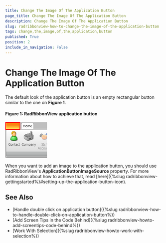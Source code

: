 ```yaml
---
title: Change The Image Of The Application Button
page_title: Change The Image Of The Application Button
description: Change The Image Of The Application Button
slug: radribbonview-how-to-change-the-image-of-the-application-button
tags: change,the,image,of,the,application,button
published: True
position: 2
include_in_navigation: False
---
```


# Change The Image Of The Application Button

The default look of the application button is an empty rectangular button similar to the one on **Figure 1**.

#### __Figure 1: RadRibbonView application button__

![RadRibbonView application button](images/RadRibbonView_How_To_Hide_The_Application_Menu_Button.png)

When you want to add an image to the application button, you should use RadRibbonView's __ApplicationButtonImageSource__ property. For more information about how to achieve that, read [here]({%slug radribbonview-gettingstarted%}#setting-up-the-application-button-icon).

## See Also

* [Handle double click on application button]({%slug radribbonview-how-to-handle-double-click-on-application-button%})
* [Add Screen Tips in the Code Behind]({%slug radribbonview-howto-add-screentips-code-behind%})
* [Work With Selection]({%slug radribbonview-howto-work-with-selection%})
